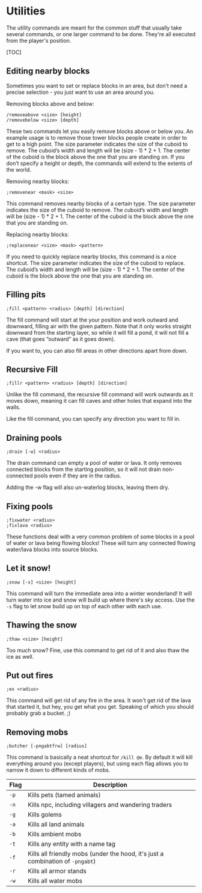 # Utilities

The utility commands are meant for the common stuff that usually take several commands, or one larger command to be done. They're all executed from the player's position.

[TOC]

## Editing nearby blocks

Sometimes you want to set or replace blocks in an area, but don’t need a precise selection - you just want to use an area around you.

Removing blocks above and below:

```
/removeabove <size> [height]
/removebelow <size> [depth]
```
These two commands let you easily remove blocks above or below you. An example usage is to remove those tower blocks people create in order to get to a high point. The size parameter indicates the size of the cuboid to remove. The cuboid’s width and length will be (size - 1) * 2 + 1. The center of the cuboid is the block above the one that you are standing on. If you don’t specify a height or depth, the commands will extend to the extents of the world.

Removing nearby blocks:

```
;removenear <mask> <size>
```
This command removes nearby blocks of a certain type. The size parameter indicates the size of the cuboid to remove. The cuboid’s width and length will be (size - 1) * 2 + 1. The center of the cuboid is the block above the one that you are standing on.

Replacing nearby blocks:

```
;replacenear <size> <mask> <pattern>
```
If you need to quickly replace nearby blocks, this command is a nice shortcut. The size parameter indicates the size of the cuboid to replace. The cuboid’s width and length will be (size - 1) * 2 + 1. The center of the cuboid is the block above the one that you are standing on.

## Filling pits

```
;fill <pattern> <radius> [depth] [direction]
```
The fill command will start at the your position and work outward and downward, filling air with the given pattern. Note that it only works straight downward from the starting layer, so while it will fill a pond, it will not fill a cave (that goes “outward” as it goes down).

If you want to, you can also fill areas in other directions apart from down.

## Recursive Fill

```
;fillr <pattern> <radius> [depth] [direction]
```
Unlike the fill command, the recursive fill command will work outwards as it moves down, meaning it can fill caves and other holes that expand into the walls.

Like the fill command, you can specify any direction you want to fill in.

## Draining pools

```
;drain [-w] <radius>
```
The drain command can empty a pool of water or lava. It only removes connected blocks from the starting position, so it will not drain non-connected pools even if they are in the radius.

Adding the -w flag will also un-waterlog blocks, leaving them dry.

## Fixing pools

```
;fixwater <radius>
;fixlava <radius>
```
These functions deal with a very common problem of some blocks in a pool of water or lava being flowing blocks! These will turn any connected flowing water/lava blocks into source blocks.

## Let it snow!

```
;snow [-s] <size> [height]
```

This command will turn the immediate area into a winter wonderland! It will turn water into ice and snow will build up where there's sky access. Use the `-s` flag to let snow build up on top of each other with each use.

## Thawing the snow

```
;thaw <size> [height]
```

Too much snow? Fine, use this command to get rid of it and also thaw the ice as well.

## Put out fires

```
;ex <radius>
```

This command will get rid of any fire in the area. It won't get rid of the lava that started it, but hey, you get what you get. Speaking of which you should probably grab a bucket. ;)

## Removing mobs

```
;butcher [-pngabtfrw] [radius]
```
This command is basically a neat shortcut for `/kill @e`. By default it will kill everything around you (except players), but using each flag allows you to narrow it down to different kinds of mobs.

| Flag | Description |
| ------- | ----------- |
| `-p` | Kills pets (tamed animals) |
| `-n` | Kills npc, including villagers and wandering traders |
| `-g` | Kills golems |
| `-a` | Kills all land animals |
| `-b` | Kills ambient mobs |
| `-t` | Kills any entity with a name tag |
| `-f` | Kills all friendly mobs (under the hood, it's just a combination of `-pngabt`) |
| `-r` | Kills all armor stands |
| `-w` | Kills all water mobs |